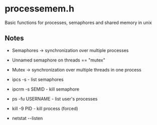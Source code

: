 # processemem.h
Basic functions for processes, semaphores and shared memory in unix

## Notes
- Semaphores -> synchronization over multiple processes
- Unnamed semaphore on threads == "mutex"
- Mutex -> synchronization over multiple threads in one process

- ipcs -s               - list semaphores
- ipcrm -s SEMID        - kill semaphore
- ps -fu USERNAME       - list user's processes
- kill -9 PID           - kill process (forced)
- netstat --listen
